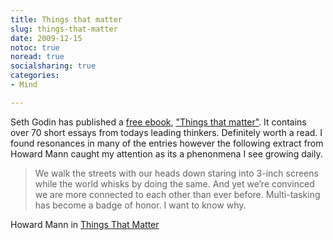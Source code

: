 ```yaml
---
title: Things that matter
slug: things-that-matter
date: 2009-12-15
notoc: true
noread: true
socialsharing: true
categories: 
- Mind

---
```

Seth Godin has published a [free ebook][typepad], ["Things that matter"][typepad]. It contains over 70 short essays from todays leading thinkers. Definitely worth a read. I found resonances in many of the entries however the following extract from Howard Mann caught my attention as its a phenonmena I see growing daily.  

> We walk the streets with our heads down staring into 3-inch screens while the world whisks by doing the same. And yet we&#x2019;re convinced we are more connected to each other than ever before. Multi-tasking has become a badge of honor. I want to know why.
 
Howard Mann in [Things That Matter][typepad]

[typepad]: http://sethgodin.typepad.com/files/what-matters-now-1.pdf
